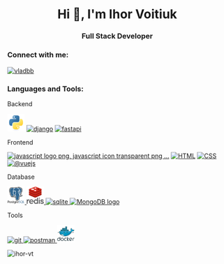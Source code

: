 <h1 align="center">Hi 👋, I'm Ihor Voitiuk</h1>
<h3 align="center">Full Stack Developer</h3>
<h3 align="left">Connect with me:</h3>
<p align="left">
<a href="https://www.linkedin.com/in/ihor-voitiuk/" target="blank"><img align="center" src="https://raw.githubusercontent.com/rahuldkjain/github-profile-readme-generator/master/src/images/icons/Social/linked-in-alt.svg" alt="vladbb" height="30" width="40" /></a>


<h3 align="left">Languages and Tools:</h3>
<p align="left"> 
  <label>Backend</label>
  
<a href="https://www.python.org" target="_blank" rel="noreferrer"> <img src="https://raw.githubusercontent.com/devicons/devicon/master/icons/python/python-original.svg" alt="python" width="40" height="40"/></a> 
<a href="https://www.djangoproject.com/" target="_blank" rel="noreferrer"> <img src="https://cdn.worldvectorlogo.com/logos/django.svg" alt="django" width="40" height="40"/></a> 
  <a href="https://fastapi.tiangolo.com/" target="_blank" rel="noreferrer"> <img src="https://fastapi.tiangolo.com/img/logo-margin/logo-teal.png" alt="fastapi" width="60"         
     height="40"/> </a>

 <label>Frontend</label>
 
<a data-ved="0CBIQjRxqFwoTCICdmaKOioUDFQAAAAAdAAAAABAE" rel="noopener" target="_blank" href="https://www.vecteezy.com/png/27127463-javascript-logo-png-javascript-icon-transparent-png" jsaction="focus:trigger.HTIQtd;mousedown:trigger.HTIQtd;touchstart:trigger.HTIQtd;;" role="link" tabindex="0" aria-label="Перейти на сайт Vecteezy"><img src="https://static.vecteezy.com/system/resources/previews/027/127/463/non_2x/javascript-logo-javascript-icon-transparent-free-png.png" style="width: 50px; height: 45px;" alt="javascript logo png, javascript icon transparent png ..."></a>
<a href="[https://github.com/vuejs](https://en.wikipedia.org/wiki/HTML)"><img src="https://static.javatpoint.com/htmlpages/images/html-tutorial.png" width="50" height="45" alt="HTML"></a>
<a data-ved="0CBIQjRxqFwoTCNj6jaqnioUDFQAAAAAdAAAAABAE" rel="noopener" target="_blank" href="https://play.google.com/store/apps/details?id=com.codeliber.csspro&amp;hl=nl" jsaction="focus:trigger.HTIQtd;mousedown:trigger.HTIQtd;touchstart:trigger.HTIQtd;;" class="jlTjKd" role="link" tabindex="0"><img src="https://play-lh.googleusercontent.com/RTAZb9E639F4JBcuBRTPEk9_92I-kaKgBMw4LFxTGhdCQeqWukXh74rTngbQpBVGxqo" jsaction="VQAsE" class="sFlh5c pT0Scc iPVvYb" style="width: 45px; height: 40px;" alt="CSS" jsname="kn3ccd" aria-hidden="false"></a>
<a href="https://github.com/vuejs"><img itemprop="image" src="https://avatars.githubusercontent.com/u/6128107?s=200&amp;v=4" width="50" height="50" alt="@vuejs"></a>

 <label>Database</label>
 
  <a href="https://www.postgresql.org" target="_blank" rel="noreferrer"> <img src="https://raw.githubusercontent.com/devicons/devicon/master/icons/postgresql/postgresql-original-wordmark.svg" alt="postgresql" width="40" height="40"/> </a>
<a href="https://redis.io" target="_blank" rel="noreferrer"> <img src="https://raw.githubusercontent.com/devicons/devicon/master/icons/redis/redis-original-wordmark.svg" alt="redis" width="40" height="40"/> </a> 
<a href="https://www.sqlite.org/" target="_blank" rel="noreferrer"> <img src="https://www.vectorlogo.zone/logos/sqlite/sqlite-icon.svg" alt="sqlite" width="40" height="40"/> </a> 
<a href="https://www.mongodb.com" class="css-knbtqt"><img src="https://webimages.mongodb.com/_com_assets/cms/kuyjf3vea2hg34taa-horizontal_default_slate_blue.svg?auto=format%252Ccompress" alt="MongoDB logo" width="130" height="40"></a> 

<label>Tools</label>

<a href="https://git-scm.com/" target="_blank" rel="noreferrer"> <img src="https://www.vectorlogo.zone/logos/git-scm/git-scm-icon.svg" alt="git" width="40" height="40"/> </a> 
<a href="https://postman.com" target="_blank" rel="noreferrer"> <img src="https://www.vectorlogo.zone/logos/getpostman/getpostman-icon.svg" alt="postman" width="40" height="40"/> </a>
<a href="https://www.docker.com/" target="_blank" rel="noreferrer"> <img src="https://raw.githubusercontent.com/devicons/devicon/master/icons/docker/docker-original-wordmark.svg"     alt="docker" width="40" height="40"/> </a>


<p><img align="left" src="https://github-readme-stats.vercel.app/api/top-langs?username=ihor-vt&show_icons=true&theme=dracula&locale=en&layout=compact" alt="ihor-vt" height="160" /></p>
<!-- <p><img align="center" src="https://github-readme-stats.vercel.app/api?username=ihor-vt&show_icons=true&theme=dracula&locale=en&hide_border=true" alt="ihor-vt" height="160"/></p> -->

